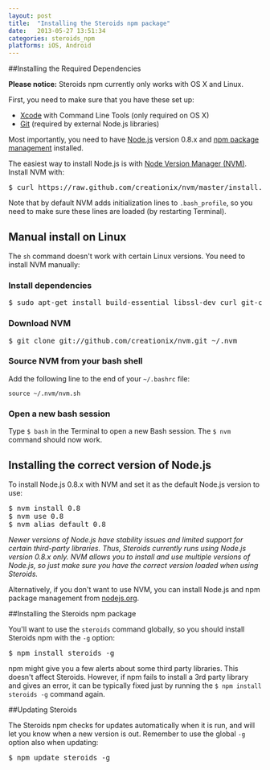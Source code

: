 ```yaml
---
layout: post
title:  "Installing the Steroids npm package"
date:   2013-05-27 13:51:34
categories: steroids_npm
platforms: iOS, Android
---
```


##Installing the Required Dependencies

**Please notice:** Steroids npm currently only works with OS X and Linux.

First, you need to make sure that you have these set up:

* [Xcode][xcode] with Command Line Tools (only required on OS X)
* [Git][git] (required by external Node.js libraries)

Most importantly, you need to have [Node.js][nodejs] version 0.8.x and [npm package management][npm] installed.

The easiest way to install Node.js is with [Node Version Manager (NVM)][nvm]. Install NVM with:

<pre class="terminal">
$ curl https://raw.github.com/creationix/nvm/master/install.sh | sh
</pre>

Note that by default NVM adds initialization lines to `.bash_profile`, so you need to make sure these lines are loaded (by restarting Terminal).

## Manual install on Linux

The `sh` command doesn't work with certain Linux versions. You need to install NVM manually:

### Install dependencies
<pre class="terminal">
$ sudo apt-get install build-essential libssl-dev curl git-core
</pre>

### Download NVM
<pre class="terminal">
$ git clone git://github.com/creationix/nvm.git ~/.nvm
</pre>

### Source NVM from your bash shell

Add the following line to the end of your `~/.bashrc` file:
```
source ~/.nvm/nvm.sh
```
### Open a new bash session
Type `$ bash` in the Terminal to open a new Bash session. The `$ nvm` command should now work.

## Installing the correct version of Node.js

To install Node.js 0.8.x with NVM and set it as the default Node.js version to use:

<pre class="terminal">
$ nvm install 0.8
$ nvm use 0.8
$ nvm alias default 0.8
</pre>

*Newer versions of Node.js have stability issues and limited support for certain third-party libraries. Thus, Steroids currently runs using Node.js version 0.8.x only. NVM allows you to install and use multiple versions of Node.js, so just make sure you have the correct version loaded when using Steroids.*

Alternatively, if you don't want to use NVM, you can install Node.js and npm package management from [nodejs.org][nodejs].

##Installing the Steroids npm package

You'll want to use the `steroids` command globally, so you should install Steroids npm with the `-g` option:

<pre class="terminal">
$ npm install steroids -g
</pre>

npm might give you a few alerts about some third party libraries. This doesn't affect Steroids. However, if npm fails to install a 3rd party library and gives an error, it can be typically fixed just by running the `$ npm install steroids -g` command again.

##Updating Steroids

The Steroids npm checks for updates automatically when it is run, and will let you know when a new version is out. Remember to use the global `-g` option also when updating:

<pre class="terminal">
$ npm update steroids -g
</pre>

[xcode]: https://developer.apple.com/xcode/
[git]: http://git-scm.com/
[nodejs]: http://nodejs.org/
[npm]: https://npmjs.org/
[nvm]: https://github.com/creationix/nvm